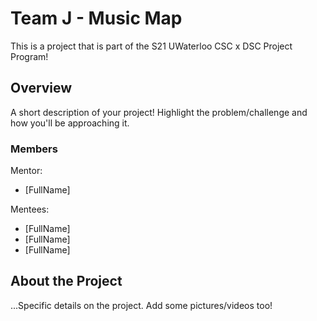 # Team J - Music Map

This is a project that is part of the S21 UWaterloo CSC x DSC Project Program! 

## Overview

A short description of your project! Highlight the problem/challenge and how you'll be approaching it.

### Members
Mentor:
- [FullName]

Mentees:
- [FullName]
- [FullName]
- [FullName]

## About the Project

...Specific details on the project. Add some pictures/videos too!
